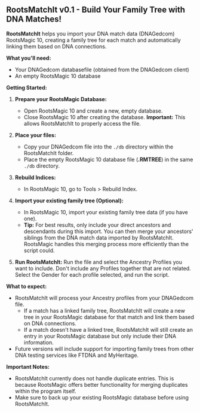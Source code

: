 ## RootsMatchIt v0.1 - Build Your Family Tree with DNA Matches!

**RootsMatchIt** helps you import your DNA match data (DNAGedcom) RootsMagic 10, creating a family tree for each match and automatically linking them based on DNA connections. 

**What you'll need:**

* Your DNAGedcom databasefile (obtained from the DNAGedcom client)
* An empty RootsMagic 10 database

**Getting Started:**

1. **Prepare your RootsMagic Database:**
    * Open RootsMagic 10 and create a new, empty database.
    * Close RootsMagic 10 after creating the database. **Important:** This allows RootsMatchIt to properly access the file.

2. **Place your files:**
    * Copy your DNAGedcom file into the `./db` directory within the RootsMatchIt folder.
    *  Place the empty RootsMagic 10 database file (**.RMTREE**) in the same `./db` directory.


3. **Rebuild Indices:**
    * In RootsMagic 10, go to Tools > Rebuild Index.

4. **Import your existing family tree (Optional):**
    * In RootsMagic 10, import your existing family tree data (if you have one). 
    * **Tip:**  For best results, only include your direct ancestors and descendants during this import.  You can then merge your ancestors' siblings from the DNA match data imported by RootsMatchIt. RootsMagic handles this merging process more efficiently than the script could.

5. **Run RootsMatchIt:** 
Run the file and select the Ancestry Profiles you want to include. Don't include any Profiles together that are not related. Select the Gender for each profile selected, and run the script.

**What to expect:**

* RootsMatchIt will process your Ancestry profiles from your DNAGedcom file.
    * If a match has a linked family tree, RootsMatchIt will create a new tree in your RootsMagic database for that match and link them based on DNA connections.
    * If a match doesn't have a linked tree, RootsMatchIt will still create an entry in your RootsMagic database but only include their DNA information.
* Future versions will include support for importing family trees from other DNA testing services like FTDNA and MyHeritage.

**Important Notes:**

* RootsMatchIt currently does not handle duplicate entries.  This is because RootsMagic offers better functionality for merging duplicates within the program itself.
* Make sure to back up your existing RootsMagic database before using RootsMatchIt.
